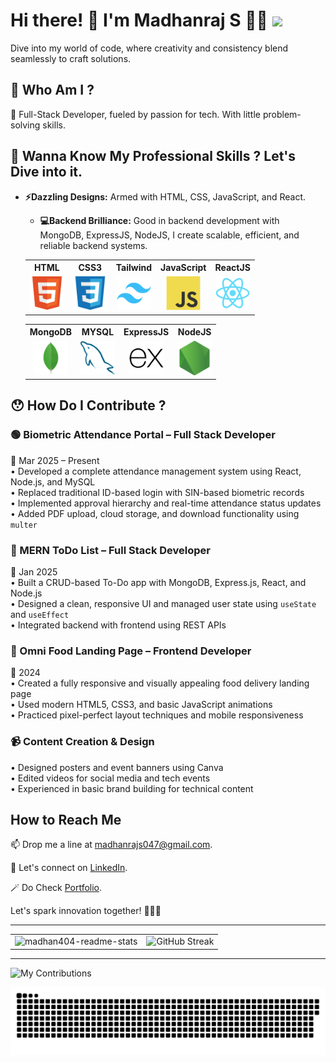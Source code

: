 # Hi there! 👋 I'm Madhanraj S 🚀✨ ![](https://komarev.com/ghpvc/?username=madhan404&color=1f6feb&style=flat-square)

Dive into my world of code, where creativity and consistency blend seamlessly to craft solutions.

## 🫣 Who Am I ?

🚀 Full-Stack Developer, fueled by passion for tech. With little problem-solving skills.

## 💼 Wanna Know My Professional Skills ? Let's Dive into it.

  - **⚡Dazzling Designs:** Armed with HTML, CSS, JavaScript, and React.
    
    <table style="width: 100%; table-layout: fixed;">
      <tr align="center">
        <th>HTML</th>
        <th>CSS3</th>
        <th>Tailwind</th>
        <th>JavaScript</th>
        <th>ReactJS</th>
      </tr>
      <tr align="center">
        <td><img src="https://github.com/devicons/devicon/blob/master/icons/html5/html5-original.svg" title="HTML" alt="HTML Madhanraj S" height="55" width="55";/></td>
        <td><img src="https://github.com/devicons/devicon/blob/master/icons/css3/css3-original.svg" title="CSS" alt="CSS Madhanraj S" height="55" width="55";/></td>
</td>
        <td><img src="https://github.com/devicons/devicon/blob/master/icons/tailwindcss/tailwindcss-original.svg" title="Tailwind" alt="Tailwind Madhanraj S" height="55" width="55";/></td>
        <td><img src="https://github.com/devicons/devicon/blob/master/icons/javascript/javascript-original.svg" title="JavaScript" alt="JavaScript Madhanraj S" height="55" width="55";/></td>
        <td><img src="https://github.com/devicons/devicon/blob/master/icons/react/react-original.svg" title="ReactJS" alt="ReactJS Madhanraj S" height="55" width="55";/></td>

    

  - **💻Backend Brilliance:** Good in backend development with MongoDB, ExpressJS, NodeJS, I create scalable, efficient, and reliable backend systems.

    <table style="width: 100%; table-layout: fixed;">
      <tr align="center">
        <th>MongoDB</th>
        <th>MYSQL</th>
        <th>ExpressJS</th>
        <th>NodeJS</th>
      </tr>
      <tr align="center">
        <td><img src="https://github.com/devicons/devicon/blob/master/icons/mongodb/mongodb-original.svg" title="MongoDB" alt="MongoDB Madhanraj S" width="55" height="55"/></td>
        <td><img src="https://github.com/devicons/devicon/blob/master/icons/mysql/mysql-original.svg" title="Mysql" alt="Mysql Madhanraj S" width="55" height="55"/></td>
        <td><img src="https://github.com/devicons/devicon/blob/master/icons/express/express-original.svg" title="ExpressJS" alt="ExpressJS Madhanraj S" width="55" height="55"/></td>
        <td><img src="https://github.com/devicons/devicon/blob/master/icons/nodejs/nodejs-original.svg" title="NodeJS" alt="NodeJS Madhanraj S" width="55" height="55"/></td>
      </tr>
    </table>

## 😯 How Do I Contribute ?

### 🟢 Biometric Attendance Portal – Full Stack Developer  
📅 Mar 2025 – Present  
• Developed a complete attendance management system using React, Node.js, and MySQL  
• Replaced traditional ID-based login with SIN-based biometric records  
• Implemented approval hierarchy and real-time attendance status updates  
• Added PDF upload, cloud storage, and download functionality using `multer`  

### 📝 MERN ToDo List – Full Stack Developer  
📅 Jan 2025  
• Built a CRUD-based To-Do app with MongoDB, Express.js, React, and Node.js  
• Designed a clean, responsive UI and managed user state using `useState` and `useEffect`  
• Integrated backend with frontend using REST APIs  

### 🍔 Omni Food Landing Page – Frontend Developer  
📅 2024  
• Created a fully responsive and visually appealing food delivery landing page  
• Used modern HTML5, CSS3, and basic JavaScript animations  
• Practiced pixel-perfect layout techniques and mobile responsiveness  

### 📹 Content Creation & Design  
• Designed posters and event banners using Canva  
• Edited videos for social media and tech events  
• Experienced in basic brand building for technical content


## How to Reach Me

📫 Drop me a line at madhanrajs047@gmail.com.

🔮 Let's connect on [LinkedIn](https://www.linkedin.com/in/madhanraj-s-35430a284).

🪄 Do Check [Portfolio]().

Let's spark innovation together! 🧙‍♂️✨

---

<table>
  <tr>
    <td style="border: none;">
      <img src="https://github-readme-stats.vercel.app/api?username=madhan404&show_icons=true&theme=github_dark" alt="madhan404-readme-stats" />
    </td>
    <td style="border: none;">
        <img src="https://github-readme-streak-stats.herokuapp.com?user=madhan404&theme=github-dark-blue&cache_bust=true" alt="GitHub Streak" />
    </td>
  </tr>
</table>

---

![My Contributions](https://github-readme-activity-graph.vercel.app/graph?username=madhan404&bg_color=0d1117&color=58a6ff&line=1f6feb&point=ffffff&area=true&hide_border=false)

<p align="center">
 <img width="1000" src="github-snake.svg" alt="snake"/>
</p>
